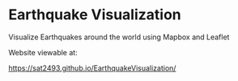 # Earthquake Visualization

Visualize Earthquakes around the world using Mapbox and Leaflet 

Website viewable at:

https://sat2493.github.io/EarthquakeVisualization/
